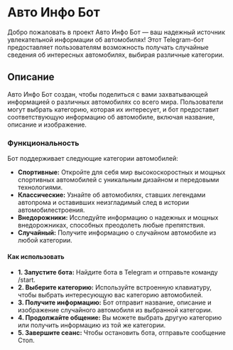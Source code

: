 # Авто Инфо Бот
Добро пожаловать в проект Авто Инфо Бот — ваш надежный источник увлекательной информации об автомобилях! Этот Telegram-бот предоставляет пользователям возможность получать случайные сведения об интересных автомобилях, выбирая различные категории.

## Описание
Авто Инфо Бот создан, чтобы поделиться с вами захватывающей информацией о различных автомобилях со всего мира. Пользователи могут выбрать категорию, которая их интересует, и бот предоставит соответствующую информацию об автомобиле, включая название, описание и изображение.

### Функциональность
Бот поддерживает следующие категории автомобилей:

- **Спортивные:** Откройте для себя мир высокоскоростных и мощных спортивных автомобилей с уникальным дизайном и передовыми технологиями.
- **Классические:** Узнайте об автомобилях, ставших легендами автопрома и оставивших неизгладимый след в истории автомобилестроения.
- **Внедорожники:** Исследуйте информацию о надежных и мощных внедорожниках, способных преодолеть любые препятствия.
- **Случайный:** Получите информацию о случайном автомобиле из любой категории.
#### Как использовать
- **1. Запустите бота:** Найдите бота в Telegram и отправьте команду /start.
- **2. Выберите категорию:** Используйте встроенную клавиатуру, чтобы выбрать интересующую вас категорию автомобилей.
- **3. Получите информацию:** Бот отправит название, описание и изображение случайного автомобиля из выбранной категории.
- **4. Продолжайте общение:** Вы можете выбрать другую категорию или получить информацию из той же категории.
- **5. Завершите сеанс:** Чтобы остановить бота, отправьте сообщение Стоп.
